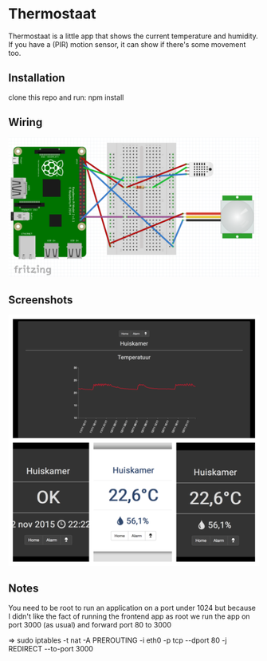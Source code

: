 Thermostaat
==============

Thermostaat is a little app that shows the current temperature and humidity.
If you have a (PIR) motion sensor, it can show if there's some movement too.


## Installation

clone this repo and run:
npm install


## Wiring
![Alt text](https://raw.githubusercontent.com/Jan-Bart/Thermostaat/master/doc/schema.png "Wiring schema")

## Screenshots
![Alt text](https://raw.githubusercontent.com/Jan-Bart/Thermostaat/master/doc/screens.jpg "Screenshots")

## Notes

You need to be root to run an application on a port under 1024
but because I didn't like the fact of running the frontend app as root
we run the app on port 3000 (as usual) and forward port 80 to 3000

=> sudo iptables -t nat -A PREROUTING -i eth0 -p tcp --dport 80 -j REDIRECT --to-port 3000
